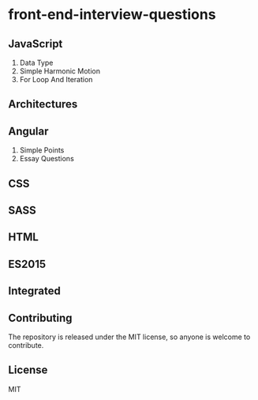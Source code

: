 # front-end-interview-questions

## JavaScript

1. Data Type
2. Simple Harmonic Motion
3. For Loop And Iteration

## Architectures

## Angular

1. Simple Points
2. Essay Questions

## CSS

## SASS

## HTML

## ES2015

## Integrated

## Contributing

The repository is released under the MIT license, so anyone is welcome to contribute.

## License

MIT